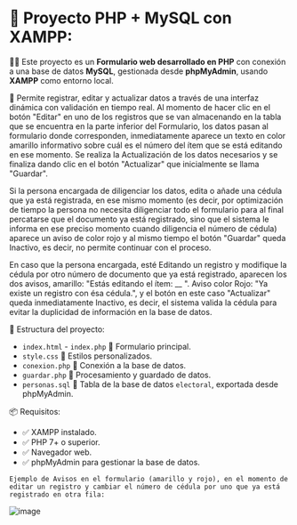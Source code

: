 
# 📝 Proyecto PHP + MySQL con XAMPP:

🚀💡 Este proyecto es un **Formulario web desarrollado en PHP** con conexión a una base de datos **MySQL**, gestionada desde **phpMyAdmin**, usando **XAMPP** como entorno local.

🔧 Permite registrar, editar y actualizar datos a través de una interfaz dinámica con validación en tiempo real. Al momento de hacer clic en el botón "Editar" en uno de los registros que se van almacenando en la tabla que se encuentra en la parte inferior del Formulario, los datos pasan al formulario donde corresponden, inmediatamente aparece un texto en color amarillo informativo sobre cuál es el número del ítem que se está editando en ese momento. Se realiza la Actualización de los datos necesarios y se finaliza dando clic en el botón "Actualizar" que inicialmente se llama "Guardar".

Si la persona encargada de diligenciar los datos, edita o añade una cédula que ya está registrada, en ese mismo momento (es decir, por optimización de tiempo la persona no necesita diligenciar todo el formulario para al final percatarse que el documento ya está registrado, sino que el sistema le informa en ese preciso momento cuando diligencia el número de cédula) aparece un aviso de color rojo y al mismo tiempo el botón "Guardar" queda Inactivo, es decir, no permite continuar con el proceso.

En caso que la persona encargada, esté Editando un registro y modifique la cédula por otro número de documento que ya está registrado, aparecen los dos avisos, amarillo: "Estás editando el ítem: __ ". Aviso color Rojo: "Ya existe un registro con ésa cédula.", y el botón en este caso "Actualizar" queda inmediatamente Inactivo, es decir, el sistema valida la cédula para evitar la duplicidad de información en la base de datos.

📁 Estructura del proyecto:
- `index.html` - `index.php` 📝 Formulario principal.
- `style.css` 🎨 Estilos personalizados.
- `conexion.php` 🔌 Conexión a la base de datos.
- `guardar.php` 💾 Procesamiento y guardado de datos.
- `personas.sql` 📝 Tabla de la base de datos `electoral`, exportada desde phpMyAdmin.

📦 Requisitos:
- ✅ XAMPP instalado.
- ✅ PHP 7+ o superior.
- ✅ Navegador web.
- ✅ phpMyAdmin para gestionar la base de datos.


 `Ejemplo de Avisos en el formulario (amarillo y rojo), en el momento de editar un registro y cambiar el número de cédula por uno que ya está registrado en otra fila:`

 ![image](https://github.com/user-attachments/assets/b0daf1d3-4acc-4ae7-810e-fb2e1485a251)

